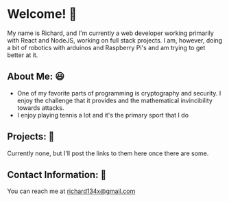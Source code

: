 # Welcome! 👋 

My name is Richard, and I'm currently a web developer working primarily with React and NodeJS, working on full stack projects. I am, however, doing a bit of robotics with arduinos and Raspberry Pi's and am trying to get better at it.

## About Me: 😃 

- One of my favorite parts of programming is cryptography and security. I enjoy the challenge that it provides and the mathematical invincibility towards attacks.
- I enjoy playing tennis a lot and it's the primary sport that I do

## Projects: 🚧 

Currently none, but I'll post the links to them here once there are some.

## Contact Information: 📧

You can reach me at [richard134x@gmail.com](mailto:richard134x@gmail.com)

